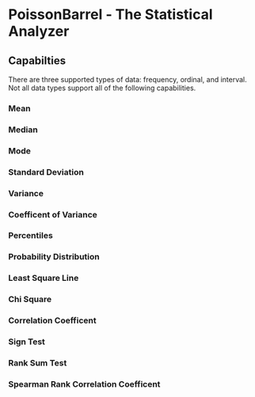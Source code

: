 # PoissonBarrel - The Statistical Analyzer

## Capabilties

There are three supported types of data: frequency, ordinal, and interval. Not all data types support all of the following capabilities.

### Mean
### Median
### Mode
### Standard Deviation
### Variance
### Coefficent of Variance
### Percentiles
### Probability Distribution
### Least Square Line
### Chi Square
### Correlation Coefficent
### Sign Test
### Rank Sum Test
### Spearman Rank Correlation Coefficent
